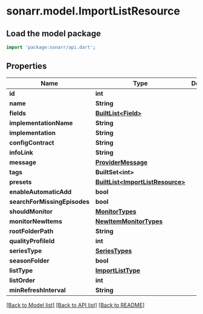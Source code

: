 # sonarr.model.ImportListResource

## Load the model package
```dart
import 'package:sonarr/api.dart';
```

## Properties
Name | Type | Description | Notes
------------ | ------------- | ------------- | -------------
**id** | **int** |  | [optional] 
**name** | **String** |  | [optional] 
**fields** | [**BuiltList&lt;Field&gt;**](Field.md) |  | [optional] 
**implementationName** | **String** |  | [optional] 
**implementation** | **String** |  | [optional] 
**configContract** | **String** |  | [optional] 
**infoLink** | **String** |  | [optional] 
**message** | [**ProviderMessage**](ProviderMessage.md) |  | [optional] 
**tags** | **BuiltSet&lt;int&gt;** |  | [optional] 
**presets** | [**BuiltList&lt;ImportListResource&gt;**](ImportListResource.md) |  | [optional] 
**enableAutomaticAdd** | **bool** |  | [optional] 
**searchForMissingEpisodes** | **bool** |  | [optional] 
**shouldMonitor** | [**MonitorTypes**](MonitorTypes.md) |  | [optional] 
**monitorNewItems** | [**NewItemMonitorTypes**](NewItemMonitorTypes.md) |  | [optional] 
**rootFolderPath** | **String** |  | [optional] 
**qualityProfileId** | **int** |  | [optional] 
**seriesType** | [**SeriesTypes**](SeriesTypes.md) |  | [optional] 
**seasonFolder** | **bool** |  | [optional] 
**listType** | [**ImportListType**](ImportListType.md) |  | [optional] 
**listOrder** | **int** |  | [optional] 
**minRefreshInterval** | **String** |  | [optional] 

[[Back to Model list]](../README.md#documentation-for-models) [[Back to API list]](../README.md#documentation-for-api-endpoints) [[Back to README]](../README.md)


